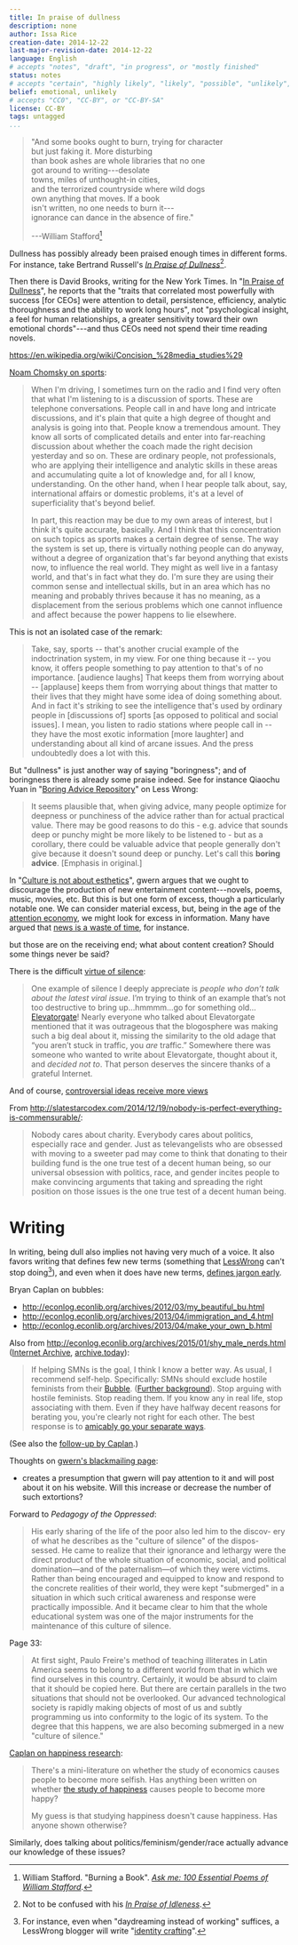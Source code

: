 ```yaml
---
title: In praise of dullness
description: none
author: Issa Rice
creation-date: 2014-12-22
last-major-revision-date: 2014-12-22
language: English
# accepts "notes", "draft", "in progress", or "mostly finished"
status: notes
# accepts "certain", "highly likely", "likely", "possible", "unlikely", "highly unlikely", "remote", "impossible", "log", "emotional", or "fiction"
belief: emotional, unlikely
# accepts "CC0", "CC-BY", or "CC-BY-SA"
license: CC-BY
tags: untagged
...
```


> "And some books ought to burn, trying for character\
> but just faking it. More disturbing\
> than book ashes are whole libraries that no one\
> got around to writing---desolate\
> towns, miles of unthought-in cities,\
> and the terrorized countryside where wild dogs\
> own anything that moves. If a book\
> isn't written, no one needs to burn it---\
> ignorance can dance in the absence of fire."
>
> ---William Stafford[^stafford]

[^stafford]: William Stafford.
"Burning a Book".
[*Ask me: 100 Essential Poems of William Stafford*](https://books.google.com/books?id=AaOxAAAAQBAJ&lpg=PT108&ots=TYENZlX5rT&dq=burning%20a%20book%20stafford&pg=PT108#v=onepage&q=burning%20a%20book%20stafford&f=false).

<!--
    argue for something like "people should be more boring" in the sense that "in order to do important things, one must become boring (as a side-effect)", per vipul.
-->

Dullness has possibly already been praised enough times in different forms.
For instance, take Bertrand Russell's [*In Praise of Dullness*](https://books.google.com/books?id=_qfrAgAAQBAJ&lpg=PA70&ots=-BIIsJkOot&dq=bertrand%20russell%20in%20praise%20of%20dullness&pg=PA70#v=onepage&q&f=false)[^idleness].

[^idleness]: Not to be confused with his [*In Praise of Idleness*](http://www.zpub.com/notes/idle.html).

Then there is David Brooks, writing for the New York Times.
In "[In Praise of Dullness](http://www.nytimes.com/2009/05/19/opinion/19brooks.html)", he reports that the "traits that correlated most powerfully with success \[for CEOs\] were attention to detail, persistence, efficiency, analytic thoroughness and the ability to work long hours", not "psychological insight, a feel for human relationships, a greater sensitivity toward their own emotional chords"---and thus CEOs need not spend their time reading novels.


<https://en.wikipedia.org/wiki/Concision_%28media_studies%29>



[Noam Chomsky on sports](http://www.alternet.org/noam-chomsky-why-americans-know-so-much-about-sports-so-little-about-world-affairs):

> When I'm driving, I sometimes turn on the radio and I find very often that what I'm listening to is a discussion of sports. These are telephone conversations. People call in and have long and intricate discussions, and it's plain that quite a high degree of thought and analysis is going into that. People know a tremendous amount. They know all sorts of complicated details and enter into far-reaching discussion about whether the coach made the right decision yesterday and so on. These are ordinary people, not professionals, who are applying their intelligence and analytic skills in these areas and accumulating quite a lot of knowledge and, for all I know, understanding. On the other hand, when I hear people talk about, say, international affairs or domestic problems, it's at a level of superficiality that's beyond belief.
> 
> In part, this reaction may be due to my own areas of interest, but I think it's quite accurate, basically. And I think that this concentration on such topics as sports makes a certain degree of sense. The way the system is set up, there is virtually nothing people can do anyway, without a degree of organization that's far beyond anything that exists now, to influence the real world. They might as well live in a fantasy world, and that's in fact what they do. I'm sure they are using their common sense and intellectual skills, but in an area which has no meaning and probably thrives because it has no meaning, as a displacement from the serious problems which one cannot influence and affect because the power happens to lie elsewhere.

This is not an isolated case of the remark:

> Take, say, sports -- that's another crucial example of the indoctrination system, in my view. For one thing because it -- you know, it offers people something to pay attention to that's of no importance. [audience laughs] That keeps them from worrying about -- [applause] keeps them from worrying about things that matter to their lives that they might have some idea of doing something about. And in fact it's striking to see the intelligence that's used by ordinary people in [discussions of] sports [as opposed to political and social issues]. I mean, you listen to radio stations where people call in -- they have the most exotic information [more laughter] and understanding about all kind of arcane issues. And the press undoubtedly does a lot with this.

But "dullness" is just another way of saying "boringness"; and of boringness there is already some praise indeed.
See for instance Qiaochu Yuan in "[Boring Advice Repository](http://lesswrong.com/lw/gx5/boring_advice_repository/)" on Less Wrong:

> It seems plausible that, when giving advice, many people optimize for deepness or punchiness of the advice rather than for actual practical value. There may be good reasons to do this - e.g. advice that sounds deep or punchy might be more likely to be listened to - but as a corollary, there could be valuable advice that people generally don't give because it doesn't sound deep or punchy. Let's call this **boring advice**.
\[Emphasis in original.\]

In "[Culture is not about esthetics](http://www.gwern.net/Culture%20is%20not%20about%20Esthetics)", gwern argues that we ought to discourage the production of new entertainment content---novels, poems, music, movies, etc.
But this is but one form of excess, though a particularly notable one.
We can consider material excess, but, being in the age of the [attention economy](!w), we might look for excess in information.
Many have argued that [news is a waste of time](http://econlog.econlib.org/archives/2011/03/the_case_agains_6.html), for instance.

but those are on the receiving end; what about content creation?
Should some things never be said?

There is the difficult [virtue of silence](http://slatestarcodex.com/2013/06/14/the-virtue-of-silence/):


> One example of silence I deeply appreciate is *people who don’t talk
> about the latest viral issue*. I’m trying to think of an example that’s
> not too destructive to bring up…hmmmm…go for something
> old…[Elevatorgate](http://en.wikipedia.org/wiki/Elevatorgate#Elevator_incident)!
> Nearly everyone who talked about Elevatorgate mentioned that it was
> outrageous that the blogosphere was making such a big deal about it,
> missing the similarity to the old adage that “you aren’t stuck in
> traffic, you *are* traffic.” Somewhere there was someone who wanted to
> write about Elevatorgate, thought about it, and *decided not to*. That
> person deserves the sincere thanks of a grateful Internet.

And of course, [controversial ideas receive more views](http://slatestarcodex.com/2014/12/17/the-toxoplasma-of-rage/)

From <http://slatestarcodex.com/2014/12/19/nobody-is-perfect-everything-is-commensurable/>:

> Nobody cares about charity. Everybody cares about politics, especially race and gender. Just as televangelists who are obsessed with moving to a sweeter pad may come to think that donating to their building fund is the one true test of a decent human being, so our universal obsession with politics, race, and gender incites people to make convincing arguments that taking and spreading the right position on those issues is the one true test of a decent human being.


# Writing

In writing, being dull also implies not having very much of a voice.
It also favors writing that defines few new terms (something that [LessWrong]() can't stop doing[^lw]), and even when it does have new terms, [defines jargon early](define-jargon-early).

[^lw]: For instance, even when "daydreaming instead of working" suffices, a LessWrong blogger will write "[identity crafting](http://lesswrong.com/r/discussion/lw/lgi/identity_crafting/)".


Bryan Caplan on bubbles:

- <http://econlog.econlib.org/archives/2012/03/my_beautiful_bu.html>
- <http://econlog.econlib.org/archives/2013/04/immigration_and_4.html>
- <http://econlog.econlib.org/archives/2013/04/make_your_own_b.html>

Also from <http://econlog.econlib.org/archives/2015/01/shy_male_nerds.html> ([Internet Archive](https://web.archive.org/web/20150104060638/http://econlog.econlib.org/archives/2015/01/shy_male_nerds.html), [archive.today](https://archive.today/Zwp0P)):


> If helping SMNs is the goal, I think I know a better way.  As usual, I
> recommend self-help.  Specifically: SMNs should exclude hostile
> feminists from their
> [Bubble](http://econlog.econlib.org/archives/2013/04/make_your_own_b.html). 
> ([Further background](http://econlog.econlib.org/archives/2012/03/my_beautiful_bu.html)). 
> Stop arguing with hostile feminists.  Stop reading them.  If you know
> any in real life, stop associating with them.  Even if they have halfway
> decent reasons for berating you, you're clearly not right for each
> other.  The best response is to [amicably go your separate
> ways](http://econlog.econlib.org/archives/2014/02/the_futility_of.html). 

(See also the [follow-up by Caplan](http://econlog.econlib.org/archives/2015/01/shy_male_nerds_1.html).)

Thoughts on [gwern's blackmailing page](http://www.gwern.net/Blackmail):

- creates a presumption that gwern will pay attention to it and will post about it on his website.
Will this increase or decrease the number of such extortions?

Forward to *Pedagogy of the Oppressed*:

> His early sharing of the life of the poor also led him to the discov-
> ery of what he describes as the "culture of silence" of the dispos-
> sessed. He came to realize that their ignorance and lethargy were
> the direct product of the whole situation of economic, social, and
> political domination—and of the paternalism—of which they were
> victims. Rather than being encouraged and equipped to know and
> respond to the concrete realities of their world, they were kept
> "submerged" in a situation in which such critical awareness and
> response were practically impossible. And it became clear to him
> that the whole educational system was one of the major instruments
> for the maintenance of this culture of silence.

Page 33:

> At first sight, Paulo Freire's method of teaching illiterates in Latin
> America seems to belong to a different world from that in which we
> find ourselves in this country. Certainly, it would be absurd to claim
> that it should be copied here. But there are certain parallels in
> the two situations that should not be overlooked. Our advanced
> technological society is rapidly making objects of most of us and
> subtly programming us into conformity to the logic of its system. To
> the degree that this happens, we are also becoming submerged in
> a new "culture of silence."

[Caplan on happiness research](http://econlog.econlib.org/archives/2006/11/does_happiness.html):

> There's a mini-literature on whether the study of economics causes
> people to become more selfish. Has anything been written on whether [the
> study of happiness](http://happinesspolicy.com/) causes people to become
> more happy?
> 
> My guess is that studying happiness doesn't cause happiness. Has anyone
> shown otherwise?

Similarly, does talking about politics/feminism/gender/race actually advance our knowledge of these issues?
